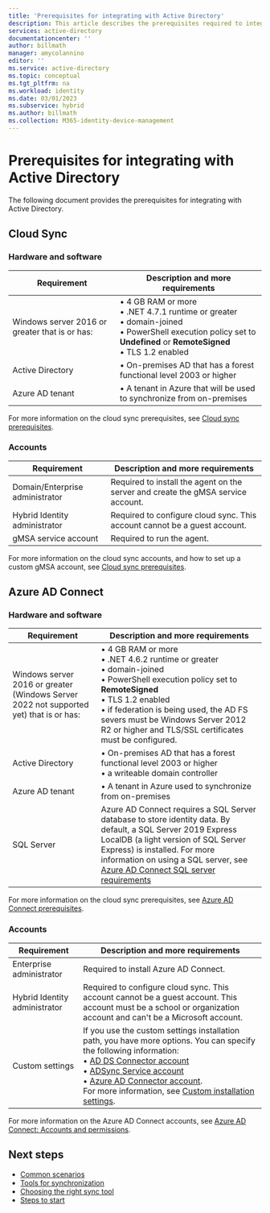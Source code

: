 ```yaml
---
title: 'Prerequisites for integrating with Active Directory'
description: This article describes the prerequisites required to integrate with Active Directory.
services: active-directory
documentationcenter: ''
author: billmath
manager: amycolannino
editor: ''
ms.service: active-directory
ms.topic: conceptual
ms.tgt_pltfrm: na
ms.workload: identity
ms.date: 03/01/2023
ms.subservice: hybrid
ms.author: billmath
ms.collection: M365-identity-device-management
---
```


# Prerequisites for integrating with Active Directory
The following document provides the prerequisites for integrating with Active Directory.  

## Cloud Sync


### Hardware and software


|Requirement|Description and more requirements|
|-----|-----|
|Windows server 2016 or greater that is or has:|• 4 GB RAM or more</br>• .NET 4.7.1 runtime or greater</br>• domain-joined</br>• PowerShell execution policy set to **Undefined** or **RemoteSigned**</br>• TLS 1.2 enabled</br>|
|Active Directory|• On-premises AD that has a forest functional level 2003 or higher|
|Azure AD tenant|• A tenant in Azure that will be used to synchronize from on-premises|

For more information on the cloud sync prerequisites, see [Cloud sync prerequisites](cloud-sync/how-to-prerequisites.md).

### Accounts

|Requirement|Description and more requirements|
|-----|-----|
|Domain/Enterprise administrator|Required to install the agent on the server and create the gMSA service account.|
|Hybrid Identity administrator|Required to configure cloud sync.  This account cannot be a guest account.|
|gMSA service account|Required to run the agent.| 

For more information on the cloud sync accounts, and how to set up a custom gMSA account, see [Cloud sync prerequisites](cloud-sync/how-to-prerequisites.md).

## Azure AD Connect

### Hardware and software

|Requirement|Description and more requirements|
|-----|-----|
|Windows server 2016 or greater (Windows Server 2022 not supported yet) that is or has:|• 4 GB RAM or more</br>• .NET 4.6.2 runtime or greater</br>• domain-joined</br>• PowerShell execution policy set to **RemoteSigned**</br>• TLS 1.2 enabled</br>• if federation is being used, the AD FS severs must be Windows Server 2012 R2 or higher and TLS/SSL certificates must be configured.|
|Active Directory|• On-premises AD that has a forest functional level 2003 or higher</br>• a writeable domain controller|
|Azure AD tenant|• A tenant in Azure used to synchronize from on-premises|
|SQL Server|Azure AD Connect requires a SQL Server database to store identity data. By default, a SQL Server 2019 Express LocalDB (a light version of SQL Server Express) is installed. For more information on using a SQL server, see [Azure AD Connect SQL server requirements](connect/how-to-connect-install-prerequisites.md#sql-server-used-by-azure-ad-connect)


For more information on the cloud sync prerequisites, see [Azure AD Connect prerequisites](connect/how-to-connect-install-prerequisites.md).

### Accounts

|Requirement|Description and more requirements|
|-----|-----|
|Enterprise administrator|Required to install Azure AD Connect.|
|Hybrid Identity administrator|Required to configure cloud sync.  This account cannot be a guest account.  This account must be a school or organization account and can't be a Microsoft account.|
|Custom settings|If you use the custom settings installation path, you have more options. You can specify the following information:</br>• [AD DS Connector account](reference-connect-accounts-permissions.md)</br>• [ADSync Service account](reference-connect-accounts-permissions.md)</br>• [Azure AD Connector account](reference-connect-accounts-permissions.md).  </br>For more information, see [Custom installation settings](reference-connect-accounts-permissions.md#custom-settings).|

For more information on the Azure AD Connect accounts, see [Azure AD Connect: Accounts and permissions](connect/reference-connect-accounts-permissions.md).

## Next steps
- [Common scenarios](common-scenarios.md)
- [Tools for synchronization](sync-tools.md)
- [Choosing the right sync tool](https://setup.microsoft.com/azure/add-or-sync-users-to-azure-ad)
- [Steps to start](get-started.md)
